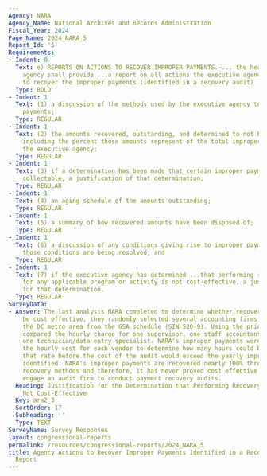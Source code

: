 ```yaml
---
Agency: NARA
Agency_Name: National Archives and Records Administration
Fiscal_Year: 2024
Page_Name: 2024_NARA_5
Report_Id: '5'
Requirements:
- Indent: 0
  Text: e) REPORTS ON ACTIONS TO RECOVER IMPROPER PAYMENTS.—... the head of the executive
    agency shall provide ...a report on all actions the executive agency is taking
    to recover the improper payments (identified in a recovery audit) ..including—
  Type: BOLD
- Indent: 1
  Text: (1) a discussion of the methods used by the executive agency to recover improper
    payments;
  Type: REGULAR
- Indent: 1
  Text: (2) the amounts recovered, outstanding, and determined to not be collectable,
    including the percent those amounts represent of the total improper payments of
    the executive agency;
  Type: REGULAR
- Indent: 1
  Text: (3) if a determination has been made that certain improper payments are not
    collectable, a justification of that determination;
  Type: REGULAR
- Indent: 1
  Text: (4) an aging schedule of the amounts outstanding;
  Type: REGULAR
- Indent: 1
  Text: (5) a summary of how recovered amounts have been disposed of;
  Type: REGULAR
- Indent: 1
  Text: (6) a discussion of any conditions giving rise to improper payments and how
    those conditions are being resolved; and
  Type: REGULAR
- Indent: 1
  Text: (7) if the executive agency has determined ...that performing recovery audits
    for any applicable program or activity is not cost-effective, a justification
    for that determination.
  Type: REGULAR
SurveyData:
- Answer: The last analysis NARA completed to determine whether recovery audits would
    be cost effective, they randomly selected several accounting firms located in
    the DC metro area from the GSA schedule (SIN 520-9). Using the price list, NARA
    compared the hourly charge for one supervisor, one staff accountant/analyst, and
    one technician/data entry specialist. NARA's improper payments were divided by
    the hourly cost for each vendor to determine how many hours could be billed at
    that rate before the cost of the audit would exceed the yearly improper payments
    identified. NARA's improper payments are recovered nearly 100% through its standard
    recovery methods and therefore, it has never proved cost effective for NARA to
    engage an audit firm to conduct payment recovery audits.
  Heading: Justification for the Determination that Performing Recovery Audits are
    Not Cost-Effective
  Key: ara2_3
  SortOrder: 17
  Subheading: ''
  Type: TEXT
SurveyName: Survey Responses
layout: congressional-reports
permalink: /resources/congressional-reports/2024_NARA_5
title: Agency Actions to Recover Improper Payments Identified in a Recovery Audit
  Report
---
```

